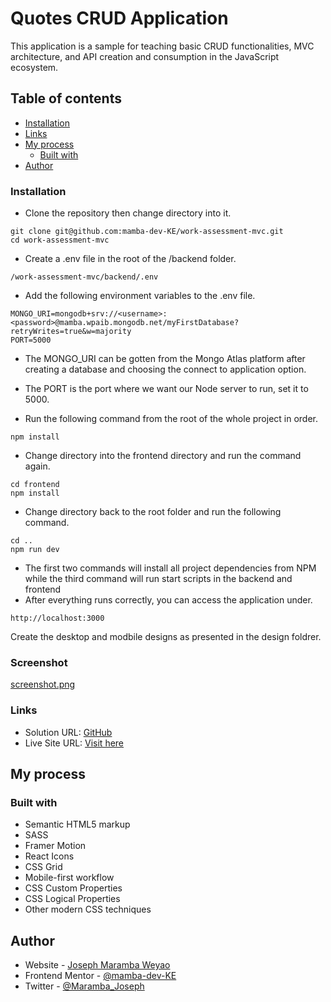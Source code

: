 # Quotes CRUD Application

This application is a sample for teaching basic CRUD functionalities, MVC architecture, and API creation and consumption in the JavaScript ecosystem.

## Table of contents

- [Installation](#installation)
- [Links](#links)
- [My process](#my-process)
  - [Built with](#built-with)
- [Author](#author)

### Installation

- Clone the repository then change directory into it.

```
git clone git@github.com:mamba-dev-KE/work-assessment-mvc.git
cd work-assessment-mvc

```

- Create a .env file in the root of the /backend folder.

```
/work-assessment-mvc/backend/.env
```

- Add the following environment variables to the .env file.

```
MONGO_URI=mongodb+srv://<username>:<password>@mamba.wpaib.mongodb.net/myFirstDatabase?retryWrites=true&w=majority
PORT=5000
```

- The MONGO_URI can be gotten from the Mongo Atlas platform after creating a database and choosing the connect to application option.
- The PORT is the port where we want our Node server to run, set it to 5000.

- Run the following command from the root of the whole project in order.

```
npm install

```
- Change directory into the frontend directory and run the command again.
```
cd frontend
npm install

```
- Change directory back to the root folder and run the following command.

```
cd ..
npm run dev

```

- The first two commands will install all project dependencies from NPM while the third command will run start scripts in the backend and frontend
- After everything runs correctly, you can access the application under.

```
http://localhost:3000

```

Create the desktop and modbile designs as presented in the design foldrer.

### Screenshot

[screenshot.png](https://postimg.cc/3WJm9dyB)

### Links

- Solution URL: [GitHub](https://github.com/mamba-dev-KE/qr-code-component)
- Live Site URL: [Visit here](https://wonderful-nobel-e5bbb6.netlify.app/)

## My process

### Built with

- Semantic HTML5 markup
- SASS
- Framer Motion
- React Icons
- CSS Grid
- Mobile-first workflow
- CSS Custom Properties
- CSS Logical Properties
- Other modern CSS techniques

## Author

- Website - [Joseph Maramba Weyao](https://josephmaramba.tech)
- Frontend Mentor - [@mamba-dev-KE](https://www.frontendmentor.io/profile/mamba-dev-KE)
- Twitter - [@Maramba_Joseph](https://twitter.com/Maramba_Joseph)
